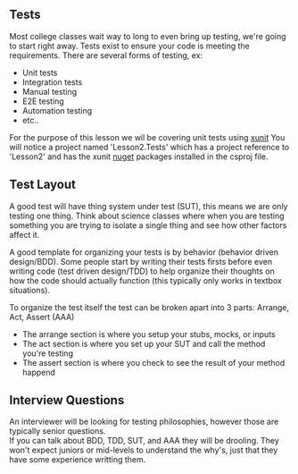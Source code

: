 ## Tests
Most college classes wait way to long to even bring up testing, we're going to start right away. 
Tests exist to ensure your code is meeting the requirements. There are several forms of testing, ex:
* Unit tests
* Integration tests
* Manual testing
* E2E testing
* Automation testing
* etc..

For the purpose of this lesson we wil be covering unit tests using [xunit](https://xunit.net/)
You will notice a project named 'Lesson2.Tests' which has a project reference to 'Lesson2' and has the xunit [nuget](https://www.nuget.org/) packages installed in the csproj file.

## Test Layout
A good test will have thing system under test (SUT), this means we are only testing one thing.
Think about science classes where when you are testing something you are trying to isolate a single thing and see how other factors affect it.

A good template for organizing your tests is by behavior (behavior driven design/BDD). Some people start by writing their tests firsts before even writing code (test driven design/TDD) 
to help organize their thoughts on how the code should actually function (this typically only works in textbox situations).

To organize the test itself the test can be broken apart into 3 parts: Arrange, Act, Assert (AAA)  
* The arrange section is where you setup your stubs, mocks, or inputs
* The act section is where you set up your SUT and call the method you're testing
* The assert section is where you check to see the result of your method happend

## Interview Questions
An interviewer will be looking for testing philosophies, however those are typically senior questions.  
If you can talk about BDD, TDD, SUT, and AAA they will be drooling. They won't expect juniors or mid-levels to understand the why's, just that they have some experience writting them.